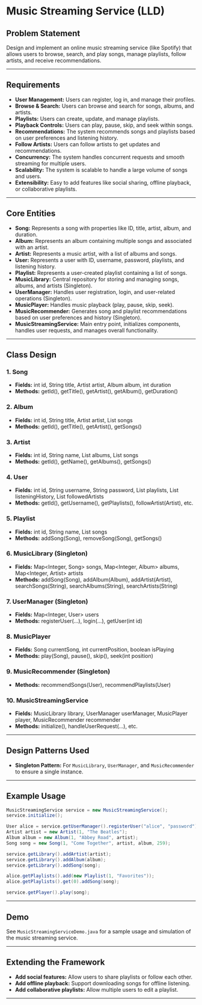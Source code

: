 # Music Streaming Service (LLD)

## Problem Statement

Design and implement an online music streaming service (like Spotify) that allows users to browse, search, and play songs, manage playlists, follow artists, and receive recommendations.

---

## Requirements

- **User Management:** Users can register, log in, and manage their profiles.
- **Browse & Search:** Users can browse and search for songs, albums, and artists.
- **Playlists:** Users can create, update, and manage playlists.
- **Playback Controls:** Users can play, pause, skip, and seek within songs.
- **Recommendations:** The system recommends songs and playlists based on user preferences and listening history.
- **Follow Artists:** Users can follow artists to get updates and recommendations.
- **Concurrency:** The system handles concurrent requests and smooth streaming for multiple users.
- **Scalability:** The system is scalable to handle a large volume of songs and users.
- **Extensibility:** Easy to add features like social sharing, offline playback, or collaborative playlists.

---

## Core Entities

- **Song:** Represents a song with properties like ID, title, artist, album, and duration.
- **Album:** Represents an album containing multiple songs and associated with an artist.
- **Artist:** Represents a music artist, with a list of albums and songs.
- **User:** Represents a user with ID, username, password, playlists, and listening history.
- **Playlist:** Represents a user-created playlist containing a list of songs.
- **MusicLibrary:** Central repository for storing and managing songs, albums, and artists (Singleton).
- **UserManager:** Handles user registration, login, and user-related operations (Singleton).
- **MusicPlayer:** Handles music playback (play, pause, skip, seek).
- **MusicRecommender:** Generates song and playlist recommendations based on user preferences and history (Singleton).
- **MusicStreamingService:** Main entry point, initializes components, handles user requests, and manages overall functionality.

---

## Class Design

### 1. Song
- **Fields:** int id, String title, Artist artist, Album album, int duration
- **Methods:** getId(), getTitle(), getArtist(), getAlbum(), getDuration()

### 2. Album
- **Fields:** int id, String title, Artist artist, List<Song> songs
- **Methods:** getId(), getTitle(), getArtist(), getSongs()

### 3. Artist
- **Fields:** int id, String name, List<Album> albums, List<Song> songs
- **Methods:** getId(), getName(), getAlbums(), getSongs()

### 4. User
- **Fields:** int id, String username, String password, List<Playlist> playlists, List<Song> listeningHistory, List<Artist> followedArtists
- **Methods:** getId(), getUsername(), getPlaylists(), followArtist(Artist), etc.

### 5. Playlist
- **Fields:** int id, String name, List<Song> songs
- **Methods:** addSong(Song), removeSong(Song), getSongs()

### 6. MusicLibrary (Singleton)
- **Fields:** Map<Integer, Song> songs, Map<Integer, Album> albums, Map<Integer, Artist> artists
- **Methods:** addSong(Song), addAlbum(Album), addArtist(Artist), searchSongs(String), searchAlbums(String), searchArtists(String)

### 7. UserManager (Singleton)
- **Fields:** Map<Integer, User> users
- **Methods:** registerUser(...), login(...), getUser(int id)

### 8. MusicPlayer
- **Fields:** Song currentSong, int currentPosition, boolean isPlaying
- **Methods:** play(Song), pause(), skip(), seek(int position)

### 9. MusicRecommender (Singleton)
- **Methods:** recommendSongs(User), recommendPlaylists(User)

### 10. MusicStreamingService
- **Fields:** MusicLibrary library, UserManager userManager, MusicPlayer player, MusicRecommender recommender
- **Methods:** initialize(), handleUserRequest(...), etc.

---

## Design Patterns Used

- **Singleton Pattern:** For `MusicLibrary`, `UserManager`, and `MusicRecommender` to ensure a single instance.
---

## Example Usage

```java
MusicStreamingService service = new MusicStreamingService();
service.initialize();

User alice = service.getUserManager().registerUser("alice", "password");
Artist artist = new Artist(1, "The Beatles");
Album album = new Album(1, "Abbey Road", artist);
Song song = new Song(1, "Come Together", artist, album, 259);

service.getLibrary().addArtist(artist);
service.getLibrary().addAlbum(album);
service.getLibrary().addSong(song);

alice.getPlaylists().add(new Playlist(1, "Favorites"));
alice.getPlaylists().get(0).addSong(song);

service.getPlayer().play(song);
```

---

## Demo

See `MusicStreamingServiceDemo.java` for a sample usage and simulation of the music streaming service.

---

## Extending the Framework

- **Add social features:** Allow users to share playlists or follow each other.
- **Add offline playback:** Support downloading songs for offline listening.
- **Add collaborative playlists:** Allow multiple users to edit a playlist.

---